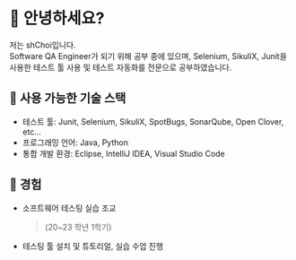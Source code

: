 # 👋 안녕하세요?
저는 shChoi입니다. </br>
Software QA Engineer가 되기 위해 공부 중에 있으며, Selenium, SikuliX, Junit을 사용한 테스트 툴 사용 및 테스트 자동화를 전문으로 공부하였습니다.

## 🔧 사용 가능한 기술 스택
- 테스트 툴: Junit, Selenium, SikuliX, SpotBugs, SonarQube, Open Clover, etc...
- 프로그래밍 언어: Java, Python
- 통합 개발 환경: Eclipse, IntelliJ IDEA, Visual Studio Code

## 💼 경험
- 소프트웨어 테스팅 실습 조교
  >(20~23 학년 1학기)
- 테스팅 툴 설치 및 튜토리얼, 실습 수업 진행
